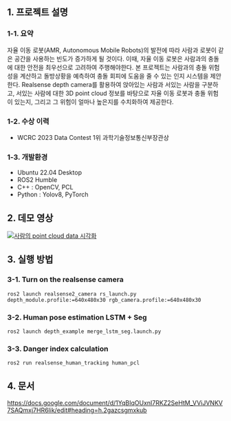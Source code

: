 ## 1. 프로젝트 설명
### 1-1. 요약
자율 이동 로봇(AMR, Autonomous Mobile Robots)의 발전에 따라 사람과 로봇이 같은 공간을 사용하는 빈도가 증가하게 될 것이다. 이때, 자율 이동 로봇은 사람과의 충돌에 대한 안전을 최우선으로 고려하여 주행해야한다. 본 프로젝트는 사람과의 충돌 위험성을 계산하고 돌방상황을 예측하여 충돌 회피에 도움을 줄 수 있는 인지 시스템을 제안한다. Realsense depth camera를 활용하여 앉아있는 사람과 서있는 사람을 구분하고, 서있는 사람에 대한 3D point cloud 정보를 바탕으로 자율 이동 로봇과 충돌 위험이 있는지, 그리고 그 위험이 얼마나 높은지를 수치화하여 제공한다.
### 1-2. 수상 이력
- WCRC 2023 Data Contest 1위 과학기술정보통신부장관상
### 1-3. 개발환경
- Ubuntu 22.04 Desktop
- ROS2 Humble
- C++ : OpenCV, PCL
- Python : Yolov8, PyTorch

## 2. 데모 영상
[![사람의 point cloud data 시각화](http://img.youtube.com/vi/v3hmKNEFw_o/0.jpg)](https://www.youtube.com/watch?v=v3hmKNEFw_o&list=PLx5EbqT-6Y08K1ZaK8a7qJ8qOc2PsTDvh)

## 3. 실행 방법

### 3-1. Turn on the realsense camera
<pre><code>ros2 launch realsense2_camera rs_launch.py depth_module.profile:=640x480x30 rgb_camera.profile:=640x480x30</code></pre>

### 3-2. Human pose estimation LSTM + Seg
<pre><code>ros2 launch depth_example merge_lstm_seg.launch.py</code></pre>

### 3-3. Danger index calculation
<pre><code>ros2 run realsense_human_tracking human_pcl</code></pre>

## 4. 문서
https://docs.google.com/document/d/1YqBIqOUxnI7RKZ2SeHtM_VViJVNKV7SAQmxj7HR6lik/edit#heading=h.2gazcsgmxkub
